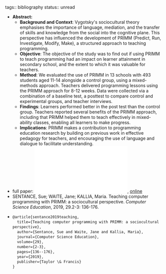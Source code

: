 tags:: bibliography
status:: unread

- **Abstract:**
	- **Background and Context**: Vygotsky's sociocultural theory emphasises the importance of language, mediation, and the transfer of skills and knowledge from the social into the cognitive plane. This perspective has influenced the development of PRIMM (Predict, Run, Investigate, Modify, Make), a structured approach to teaching programming.
	- **Objective**: The objective of the study was to find out if using PRIMM to teach programming had an impact on learner attainment in secondary school, and the extent to which it was valuable for teachers.
	- **Method**: We evaluated the use of PRIMM in 13 schools with 493 students aged 11-14 alongside a control group, using a mixed-methods approach. Teachers delivered programming lessons using the PRIMM approach for 8-12 weeks. Data were collected via a combination of a baseline test, a posttest to compare control and experimental groups, and teacher interviews.
	- **Findings**: Learners performed better in the post test than the control group. Teachers reported several benefits of the PRIMM approach, including that PRIMM helped them to teach effectively in mixed-ability classes, enabling all learners to make progress.
	- **Implications**: PRIMM makes a contribution to programming education research by building on previous work in effective pedagogy for teachers, and encouraging the use of language and dialogue to facilitate understanding.
- full paper: ![local copy](../assets/teaching-programming-with-primm_1677691710960_0.pdf), [online](https://sci-hub.se/https://www.tandfonline.com/doi/abs/10.1080/08993408.2019.1608781?role=button&needAccess=true&journalCode=ncse20)
- SENTANCE, Sue; WAITE, Jane; KALLIA, Maria. Teaching computer programming with PRIMM: a sociocultural perspective. *Computer Science Education*, 2019, 29.2-3: 136-176.
- ```
  @article{sentance2019teaching,
    title={Teaching computer programming with PRIMM: a sociocultural perspective},
    author={Sentance, Sue and Waite, Jane and Kallia, Maria},
    journal={Computer Science Education},
    volume={29},
    number={2-3},
    pages={136--176},
    year={2019},
    publisher={Taylor \& Francis}
  }
  ```